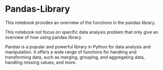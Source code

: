 # Pandas-Library

This notebook provides an overview of the functions in the pandas library.

This notebook not focus on specific data analysis problem that only give an overview of how using pandas library.

Pandas is a popular and powerful library in Python for data analysis and manipulation. It offers a wide range of functions for handling and transforming data, such as merging, grouping, and aggregating data, handling missing values, and more.
